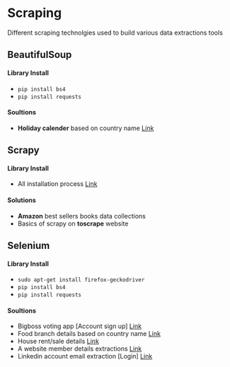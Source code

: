 # Scraping
Different scraping technolgies used to build various data extractions tools

## BeautifulSoup
#### Library Install
- `pip install bs4`
- `pip install requests`
#### Soultions
- **Holiday calender** based on country name [Link](/beautifulsoup/Hoilday_srap.ipynb)

## Scrapy
#### Library Install
- All installation process [Link](/scrapy/README.md)
#### Solutions
- **Amazon** best sellers books data collections
- Basics of scrapy on **toscrape** website

## Selenium
#### Library Install
- `sudo apt-get install firefox-geckodriver`
- `pip install bs4`
- `pip install requests`
#### Soultions
- Bigboss voting app [Account sign up] [Link](/selenium/BigBoss_Voting_App.ipynb)
- Food branch details based on country name [Link](selenium/Food_branch.ipynb)
- House rent/sale details [Link](selenium/HAR_house.ipynb)
- A website member details extractions [Link](selenium/KPAA_member_search.ipynb)
- Linkedin account email extraction [Login] [Link](selenium/LinkedIn_Email_Extractor.ipynb)



